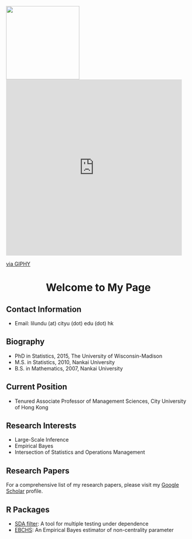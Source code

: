 <div id="header" align="left">
  <img src="https://media.giphy.com/media/M9gbBd9nbDrOTu1Mqx/giphy.gif" width="200"/>
</div>

<iframe src="https://giphy.com/embed/fBMhjENQiDbb00Kh85" width="480" height="480" frameBorder="0" class="giphy-embed" allowFullScreen></iframe><p><a href="https://giphy.com/gifs/perfect-loops-fBMhjENQiDbb00Kh85">via GIPHY</a></p>

<h1 align="center">Welcome to My Page</h1>

## Contact Information
- Email: lilundu (at) cityu (dot) edu (dot) hk

## Biography
- PhD in Statistics, 2015, The University of Wisconsin-Madison
- M.S. in Statistics, 2010, Nankai University
- B.S. in Mathematics, 2007, Nankai University

## Current Position
- Tenured Associate Professor of Management Sciences, City University of Hong Kong

## Research Interests
- Large-Scale Inference
- Empirical Bayes
- Intersection of Statistics and Operations Management

## Research Papers
For a comprehensive list of my research papers, please visit my [Google Scholar](https://scholar.google.com/citations?user=4on4dj4AAAAJ&hl=en) profile.

## R Packages
- [SDA filter](https://github.com/dulilun/sdafilter): A tool for multiple testing under dependence
- [EBCHS](https://github.com/dulilun/EBCHS): An Empirical Bayes estimator of non-centrality parameter
